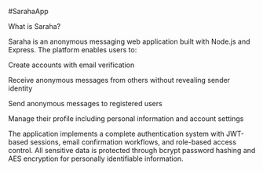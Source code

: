 #SarahaApp

What is Saraha?

Saraha is an anonymous messaging web application built with Node.js and Express. The platform enables users to:

Create accounts with email verification

Receive anonymous messages from others without revealing sender identity

Send anonymous messages to registered users

Manage their profile including personal information and account settings

The application implements a complete authentication system with JWT-based sessions, email confirmation workflows, and role-based access control. All sensitive data is protected through bcrypt password hashing and AES encryption for personally identifiable information.
